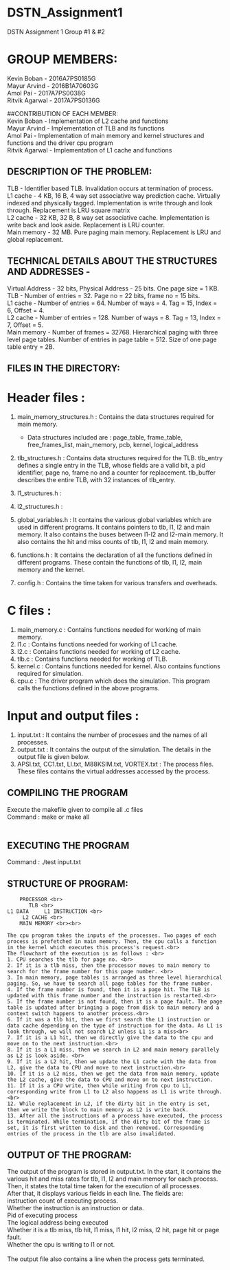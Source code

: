 # DSTN_Assignment1
DSTN Assignment 1 Group #1 &amp; #2

# GROUP MEMBERS:<br>
Kevin Boban - 2016A7PS0185G<br>
Mayur Arvind - 2016B1A70603G<br>
Amol Pai - 2017A7PS0038G<br>
Ritvik Agarwal - 2017A7PS0136G<br>

##CONTRIBUTION OF EACH MEMBER:<br>
Kevin Boban - Implementation of L2 cache and functions<br>
Mayur Arvind - Implementation of TLB and its functions<br>
Amol Pai - Implementation of main memory and kernel structures and functions and the driver cpu program<br>
Ritvik Agarwal - Implementation of L1 cache and functions<br>

## DESCRIPTION OF THE PROBLEM:<br>
TLB - Identifier based TLB. Invalidation occurs at termination of process.<br>
L1 cache - 4 KB, 16 B, 4 way set associative way prediction cache. Virtually indexed and physically tagged. Implementation is write through and look through. Replacement is LRU square matrix<br>
L2 cache - 32 KB, 32 B, 8 way set associative cache. Implementation is write back and look aside. Replacement is LRU counter.<br>
Main memory - 32 MB. Pure paging main memory. Replacement is LRU and global replacement.<br>

## TECHNICAL DETAILS ABOUT THE STRUCTURES AND ADDRESSES -
Virtual Address - 32 bits, Physical Address - 25 bits. One page size = 1 KB. 
TLB - Number of entries = 32. Page no = 22 bits, frame no = 15 bits.<br>
L1 cache - Number of entries = 64. Number of ways = 4. Tag = 15, Index = 6, Offset = 4.<br>
L2 cache - Number of entries = 128. Number of ways = 8. Tag = 13, Index = 7, Offset = 5.<br>
Main memory - Number of frames = 32768. Hierarchical paging with three level page tables. Number of entries in page table = 512. Size of one page table entry = 2B.<br>

## FILES IN THE DIRECTORY:<br>

# Header files : <br>

1. main_memory_structures.h : Contains the data structures required for main memory. <br>
   - Data structures included are : page_table, frame_table, free_frames_list, main_memory, pcb, kernel, logical_address <br>

2. tlb_structures.h : Contains data structures required for the TLB. tlb_entry defines a single entry in the TLB, whose fields are a valid bit, a pid identifier, page no, frame no and a counter for replacement. tlb_buffer describes the entire TLB, with 32 instances of tlb_entry.

3. l1_structures.h :

4. l2_structures.h :

5. global_variables.h : It contains the various global variables which are used in different programs. It contains pointers to tlb, l1, l2 and main memory. It also contains the buses between l1-l2 and l2-main memory. It also contains the hit and miss counts of tlb, l1, l2 and main memory.

6. functions.h : It contains the declaration of all the functions defined in different programs. These contain the functions of tlb, l1, l2, main memory and the kernel.

7. config.h : Contains the time taken for various transfers and overheads.

# C files : <br>

1. main_memory.c : Contains functions needed for working of main memory.<br>
2. l1.c : Contains functions needed for working of L1 cache.<br>
3. l2.c : Contains functions needed for working of L2 cache.<br>
4. tlb.c : Contains functions needed for working of TLB.<br>
5. kernel.c : Contains functions needed for kernel. Also contains functions required for simulation.<br>
6. cpu.c : The driver program which does the simulation. This program calls the functions defined in the above programs. <br>

# Input and output files :

1. input.txt : It contains the number of processes and the names of all processes.<br>
2. output.txt : It contains the output of the simulation. The details in the output file is given below.<br>
3. APSI.txt, CC1.txt, LI.txt, M88KSIM.txt, VORTEX.txt : The process files. These files contains the virtual addresses accessed by the process.<br>


## COMPILING THE PROGRAM<br>
Execute the makefile given to compile all .c files<br>
Command : make or make all<br><br>

## EXECUTING THE PROGRAM<br>
Command : ./test input.txt<br>

## STRUCTURE OF PROGRAM:<br>
		PROCESSOR <br>
		   TLB <br>
	L1 DATA		L1 INSTRUCTION <br>
		 L2 CACHE <br>
		MAIN MEMORY	<br><br>
	
	The cpu program takes the inputs of the processes. Two pages of each process is prefetched in main memory. Then, the cpu calls a function in the kernel which executes this process's request.<br>
	The flowchart of the execution is as follows : <br>
	1. CPU searches the tlb for page no. <br>
	2. If it is a tlb miss, then the processor moves to main memory to search for the frame number for this page number. <br>
	3. In main memory, page tables is arranged as three level hierarchical paging. So, we have to search all page tables for the frame number. 
	4. If the frame number is found, then it is a page hit. The TLB is updated with this frame number and the instruction is restarted.<br>
	5. If the frame number is not found, then it is a page fault. The page table is updated after bringing a page from disk to main memory and a context switch happens to another process.<br>
	6. If it was a tlb hit, then we first search the L1 instruction or data cache depending on the type of instruction for the data. As L1 is look through, we will not search L2 unless L1 is a miss<br>
	7. If it is a L1 hit, then we directly give the data to the cpu and move on to the next instruction.<br>
	8. If it is a L1 miss, then we search in L2 and main memory parallely as L2 is look aside. <br>
	9. If it is a L2 hit, then we update the L1 cache with the data from L2, give the data to CPU and move to next instruction.<br>
	10. If it is a L2 miss, then we get the data from main memory, update the L2 cache, give the data to CPU and move on to next instruction.
	11. If it is a CPU write, then while writing from cpu to L1, corresponding write from L1 to L2 also happens as L1 is write through.<br>
	12. While replacement in L2, if the dirty bit in the entry is set, then we write the block to main memory as L2 is write back.
	13. After all the instructions of a process have executed, the process is terminated. While termination, if the dirty bit of the frame is set, it is first written to disk and then removed. Corresponding entries of the process in the tlb are also invalidated.

## OUTPUT OF THE PROGRAM:<br>
The output of the program is stored in output.txt. In the start, it contains the various hit and miss rates for tlb, l1, l2 and main memory for each process. Then, it states the total time taken for the execution of all processes.
<br>
After that, it displays various fields in each line. The fields are:<br>
instruction count of executing process.<br>
Whether the instruction is an instruction or data.<br>
Pid of executing process<br>
The logical address being executed<br>
Whether it is a tlb miss, tlb hit, l1 miss, l1 hit, l2 miss, l2 hit, page hit or page fault.<br>
Whether the cpu is writing to l1 or not.<br>
<br>
The output file also contains a line when the process gets terminated.
